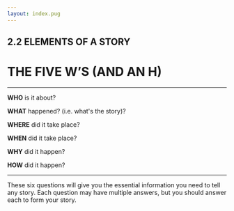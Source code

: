 ```yaml
---
layout: index.pug
---
```

## 2.2 ELEMENTS OF A STORY

# THE FIVE W’S (AND AN H)
---

**WHO** is it about?

**WHAT** happened? (i.e. what's the story)?

**WHERE** did it take place?

**WHEN** did it take place?

**WHY** did it happen?

**HOW** did it happen?

---

These six questions will give you the essential information you need to tell any story. Each question may have multiple answers, but you should answer each to form your story.
